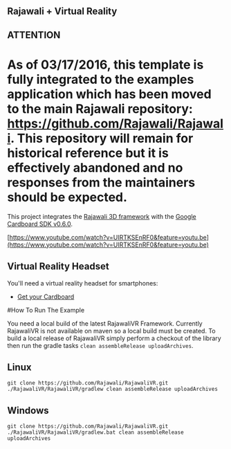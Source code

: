 ## Rajawali + Virtual Reality

## ATTENTION
As of 03/17/2016, this template is fully integrated to the examples application which has been moved to the main Rajawali repository: https://github.com/Rajawali/Rajawali. This repository will remain for historical reference but **it is effectively abandoned and no responses from the maintainers should be expected.**
==============================================================

This project integrates the [Rajawali 3D framework](https://github.com/MasDennis/Rajawali) with the [Google Cardboard SDK v0.6.0](https://developers.google.com/cardboard/).

[https://www.youtube.com/watch?v=UIRTKSEnRF0&feature=youtu.be](https://www.youtube.com/watch?v=UIRTKSEnRF0&feature=youtu.be)

## Virtual Reality Headset

You'll need a virtual reality headset for smartphones:
- [Get your Cardboard](hhttps://www.google.com/get/cardboard/get-cardboard/)

#How To Run The Example

You need a local build of the latest RajawaliVR Framework. Currently RajawaliVR is not available on maven so a local build must be created. To build a local release of RajawaliVR simply perform a checkout of the library then run the gradle tasks ```clean assembleRelease uploadArchives```.

## Linux
```
git clone https://github.com/Rajawali/RajawaliVR.git
./RajawaliVR/RajawaliVR/gradlew clean assembleRelease uploadArchives
```

## Windows
```
git clone https://github.com/Rajawali/RajawaliVR.git
./RajawaliVR/RajawaliVR/gradlew.bat clean assembleRelease uploadArchives
```

